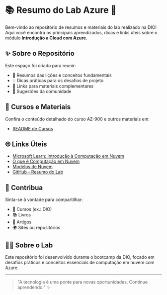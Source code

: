 
# 📚 Resumo do Lab Azure 🚀

Bem-vindo ao repositório de resumos e materiais do lab realizado na DIO! Aqui você encontra os principais aprendizados, dicas e links úteis sobre o módulo **Introdução a Cloud com Azure**.

## ✨ Sobre o Repositório

Este espaço foi criado para reunir:

- 📌 Resumos das lições e conceitos fundamentais
- 💡 Dicas práticas para os desafios de projeto
- 🔗 Links para materiais complementares
- 🤝 Sugestões da comunidade

## 📝 Cursos e Materiais

Confira o conteúdo detalhado do curso AZ-900 e outros materiais em:

- [README de Cursos](./Cursos/Introdução%20a%20Computação%20em%20Nuvem/README.md)

## 🌐 Links Úteis

- [Microsoft Learn: Introdução à Computação em Nuvem](https://learn.microsoft.com/training/modules/describe-cloud-compute/2-introduction-cloud-compute)
- [O que é Computação em Nuvem](https://learn.microsoft.com/training/modules/describe-cloud-compute/3-what-cloud-compute)
- [Modelos de Nuvem](https://learn.microsoft.com/training/modules/describe-cloud-compute/5-define-cloud-models)
- [GitHub - Resumo do Lab](https://github.com/PedroSimonato/resumo-do-lab/tree/main)

## 📣 Contribua

Sinta-se à vontade para compartilhar:

- 📖 Cursos (ex.: DIO)
- 📚 Livros
- 📰 Artigos
- 🌍 Sites ou repositórios

## 👩‍💻 Sobre o Lab

Este repositório foi desenvolvido durante o bootcamp da DIO, focado em desafios práticos e conceitos essenciais de computação em nuvem com Azure.

---

> "A tecnologia é uma ponte para novas oportunidades. Continue aprendendo!" ✨
